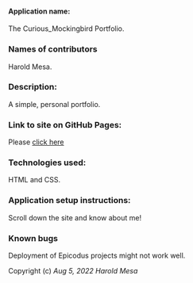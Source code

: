 #### Application name:
The Curious_Mockingbird Portfolio.

### Names of contributors
Harold Mesa. 

### Description:
A simple, personal portfolio.

### Link to site on GitHub Pages:
Please [click here](https://github.com/curiousmockingbird/portfolio_landing_page.git)

### Technologies used:
HTML and CSS.

### Application setup instructions:
Scroll down the site and know about me!

### Known bugs
Deployment of Epicodus projects might not work well.

Copyright (c) _Aug 5, 2022_ _Harold Mesa_